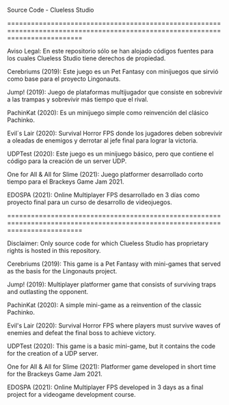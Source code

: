 Source Code - Clueless Studio

===============================================================================================================================

Aviso Legal: En este repositorio sólo se han alojado códigos fuentes para los cuales Clueless Studio tiene derechos de propiedad.

Cerebriums (2019): Este juego es un Pet Fantasy con minijuegos que sirvió como base para el proyecto Lingonauts.

Jump! (2019): Juego de plataformas multijugador que consiste en sobrevivir a las trampas y sobrevivir más tiempo que el rival.

PachinKat (2020): Es un minijuego simple como reinvención del clásico Pachinko.

Evil´s Lair (2020): Survival Horror FPS donde los jugadores deben sobrevivir a oleadas de enemigos y derrotar al jefe final para lograr la victoria.

UDPTest (2020): Este juego es un minijuego básico, pero que contiene el código para la creación de un server UDP. 

One for All & All for Slime (2021): Juego platformer desarrollado corto tiempo para el Brackeys Game Jam 2021. 

EDOSPA (2021): Online Multiplayer FPS desarrollado en 3 días como proyecto final para un curso de desarrollo de videojuegos. 

===============================================================================================================================

Disclaimer: Only source code for which Clueless Studio has proprietary rights is hosted in this repository.

Cerebriums (2019): This game is a Pet Fantasy with mini-games that served as the basis for the Lingonauts project.

Jump! (2019): Multiplayer platformer game that consists of surviving traps and outlasting the opponent.

PachinKat (2020): A simple mini-game as a reinvention of the classic Pachinko.

Evil's Lair (2020): Survival Horror FPS where players must survive waves of enemies and defeat the final boss to achieve victory.

UDPTest (2020): This game is a basic mini-game, but it contains the code for the creation of a UDP server. 

One for All & All for Slime (2021): Platformer game developed in short time for the Brackeys Game Jam 2021. 

EDOSPA (2021): Online Multiplayer FPS developed in 3 days as a final project for a videogame development course. 

